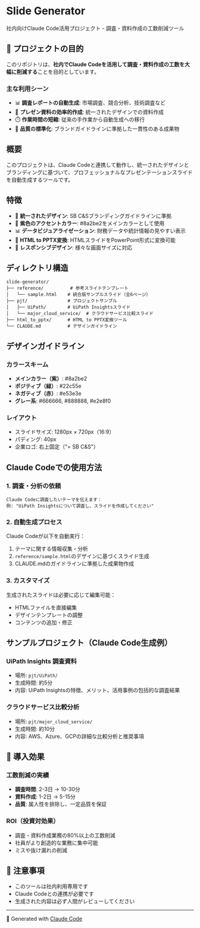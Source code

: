 # Slide Generator

社内向けClaude Code活用プロジェクト - 調査・資料作成の工数削減ツール

## 🎯 プロジェクトの目的

このリポジトリは、**社内でClaude Codeを活用して調査・資料作成の工数を大幅に削減する**ことを目的としています。

### 主な利用シーン
- 📊 **調査レポートの自動生成**: 市場調査、競合分析、技術調査など
- 📝 **プレゼン資料の効率的作成**: 統一されたデザインでの資料作成
- ⏱️ **作業時間の短縮**: 従来の手作業から自動生成への移行
- 🔄 **品質の標準化**: ブランドガイドラインに準拠した一貫性のある成果物

## 概要

このプロジェクトは、Claude Codeと連携して動作し、統一されたデザインとブランディングに基づいて、プロフェッショナルなプレゼンテーションスライドを自動生成するツールです。

## 特徴

- 🎨 **統一されたデザイン**: SB C&Sブランディングガイドラインに準拠
- 🎯 **紫色のアクセントカラー**: #8a2be2をメインカラーとして使用
- 📊 **データビジュアライゼーション**: 財務データや統計情報の見やすい表示
- 🔄 **HTML to PPTX変換**: HTMLスライドをPowerPoint形式に変換可能
- 📱 **レスポンシブデザイン**: 様々な画面サイズに対応

## ディレクトリ構造

```
slide-generator/
├── reference/          # 参考スライドテンプレート
│   └── sample.html    # 統合版サンプルスライド（全6ページ）
├── pjt/               # プロジェクトサンプル
│   ├── UiPath/        # UiPath Insightsスライド
│   └── major_cloud_service/  # クラウドサービス比較スライド
├── html_to_pptx/      # HTML to PPTX変換ツール
└── CLAUDE.md          # デザインガイドライン
```

## デザインガイドライン

### カラースキーム
- **メインカラー（紫）**: #8a2be2
- **ポジティブ（緑）**: #22c55e
- **ネガティブ（赤）**: #e53e3e
- **グレー系**: #666666, #888888, #e2e8f0

### レイアウト
- スライドサイズ: 1280px × 720px（16:9）
- パディング: 40px
- 企業ロゴ: 右上固定（"= SB C&S"）

## Claude Codeでの使用方法

### 1. 調査・分析の依頼
```
Claude Codeに調査したいテーマを伝えます：
例: "UiPath Insightsについて調査し、スライドを作成してください"
```

### 2. 自動生成プロセス
Claude Codeが以下を自動実行：
1. テーマに関する情報収集・分析
2. `reference/sample.html`のデザインに基づくスライド生成
3. CLAUDE.mdのガイドラインに準拠した成果物作成

### 3. カスタマイズ
生成されたスライドは必要に応じて編集可能：
- HTMLファイルを直接編集
- デザインテンプレートの調整
- コンテンツの追加・修正

## サンプルプロジェクト（Claude Code生成例）

### UiPath Insights 調査資料
- 場所: `pjt/UiPath/`
- 生成時間: 約5分
- 内容: UiPath Insightsの特徴、メリット、活用事例の包括的な調査結果

### クラウドサービス比較分析
- 場所: `pjt/major_cloud_service/`
- 生成時間: 約10分
- 内容: AWS、Azure、GCPの詳細な比較分析と推奨事項

## 🚀 導入効果

### 工数削減の実績
- **調査時間**: 2-3日 → 10-30分
- **資料作成**: 1-2日 → 5-15分
- **品質**: 属人性を排除し、一定品質を保証

### ROI（投資対効果）
- 調査・資料作成業務の80%以上の工数削減
- 社員がより創造的な業務に集中可能
- ミスや抜け漏れの削減

## 📌 注意事項

- このツールは社内利用専用です
- Claude Codeとの連携が必要です
- 生成された内容は必ず人間がレビューしてください

---

🤖 Generated with [Claude Code](https://claude.ai/code)
